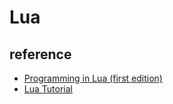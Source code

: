 # Lua

## reference

- [Programming in Lua (first edition)](https://www.lua.org/pil/contents.html)
- [Lua Tutorial](http://lua-users.org/wiki/LuaTutorial)
